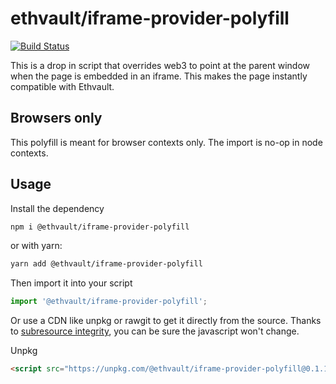 # ethvault/iframe-provider-polyfill

[![Build Status](https://travis-ci.org/ethvault/iframe-provider-polyfill.svg?branch=master)](https://travis-ci.org/ethvault/iframe-provider-polyfill)

This is a drop in script that overrides web3 to point at the parent window when the page is embedded in an iframe.
This makes the page instantly compatible with Ethvault.


## Browsers only

This polyfill is meant for browser contexts only. 
The import is no-op in node contexts.

## Usage

Install the dependency

```bash
npm i @ethvault/iframe-provider-polyfill
```

or with yarn:

```bash
yarn add @ethvault/iframe-provider-polyfill
```

Then import it into your script

```typescript
import '@ethvault/iframe-provider-polyfill';
```

Or use a CDN like unpkg or rawgit to get it directly from the source. Thanks to 
[subresource integrity](https://developer.mozilla.org/en-US/docs/Web/Security/Subresource_Integrity), you can be sure 
the javascript won't change.

Unpkg
```html
<script src="https://unpkg.com/@ethvault/iframe-provider-polyfill@0.1.1/dist/index.js" integrity="sha384-K3KSqdct/9pHYKx98VePP4Ny9YONPevk6wbUtVgBosvmVTv5iuJ8hJDugD7EwqmN" crossorigin="anonymous"></script>
```